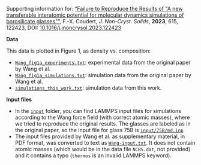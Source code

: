 Supporting information for: [“Failure to Reproduce the Results of "A new transferable interatomic potential for molecular dynamics simulations of borosilicate glasses"”](https://doi.org/10.1016/j.jnoncrysol.2023.122423), F.-X. Coudert, _J. Non-Cryst. Solids_, **2023**, 615, 122423, DOI: [10.1016/j.jnoncrysol.2023.122423](https://doi.org/10.1016/j.jnoncrysol.2023.122423)


**Data**

This data is plotted in Figure 1, as density vs. composition:

- [`Wang_fig1a_experiments.txt`](Wang_fig1a_experiments.txt): experimental data from the original paper by Wang et al.
- [`Wang_fig1a_simulations.txt`](Wang_fig1a_simulations.txt): simulation data from the original paper by Wang et al.
- [`simulations_this_work.txt`](simulations_this_work.txt): simulation data from this work.

**Input files**

- In the [`input`](input/) folder, you can find LAMMPS input files for simulations according to the Wang force field (with correct atomic masses), where we tried to reproduce the original results. The glasses are labeled as in the original paper, so the input file for glass 75B is [`input/75B/md.inp`](input/75B/md.inp)
- The input files provided by Wang et al. as supplementary material, in PDF format, was converted to text as [`Wang-input.txt`](Wang-input.txt). It does not contain atomic masses (which would be in the data file `NCBS.dat`, not provided) and it contains a typo (`thermos` is an invalid LAMMPS keyword).

